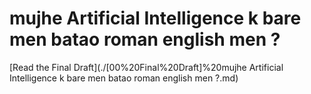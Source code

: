 # mujhe Artificial Intelligence k bare men batao roman english men ?

[Read the Final Draft](./[00%20Final%20Draft]%20mujhe Artificial Intelligence k bare men batao roman english men ?.md)
